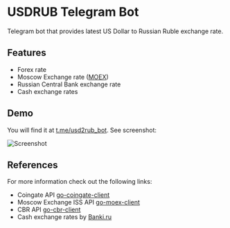 # USDRUB Telegram Bot

Telegram bot that provides latest US Dollar to Russian Ruble exchange rate. 

## Features

* Forex rate
* Moscow Exchange rate ([MOEX](https://www.moex.com/en/))
* Russian Central Bank exchange rate
* Cash exchange rates

## Demo
You will find it at [t.me/usd2rub_bot](https://t.me/usd2rub_bot). See screenshot:

![Screenshot](../assets/demo.png?raw=true)

## References
For more information check out the following links:

* Coingate API [go-coingate-client](https://github.com/ivanglie/go-coingate-client)
* Moscow Exchange ISS API [go-moex-client](https://github.com/ivanglie/go-moex-client)
* CBR API [go-cbr-client](https://github.com/ivanglie/go-cbr-client)
* Cash exchange rates by [Banki.ru](https://banki.ru)